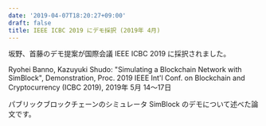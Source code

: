 ```yaml
---
date: '2019-04-07T18:20:27+09:00'
draft: false
title: IEEE ICBC 2019 にデモ採択 (2019年 4月)
---
```


坂野、首藤のデモ提案が国際会議 IEEE ICBC 2019 に採択されました。

Ryohei Banno, Kazuyuki Shudo: "Simulating a Blockchain Network with SimBlock", Demonstration, Proc. 2019 IEEE Int'l Conf. on Blockchain and Cryptocurrency (ICBC 2019), 2019年 5月 14～17日

パブリックブロックチェーンのシミュレータ SimBlock のデモについて述べた論文です。
